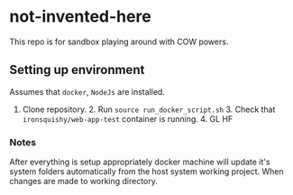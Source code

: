 # not-invented-here
This repo is for sandbox playing around with COW powers.

## Setting up environment
Assumes that `docker`, `NodeJs` are installed.
1. Clone repository. 2. Run `source run_docker_script.sh` 3. Check that `ironsquishy/web-app-test` container is running. 4. GL HF

### Notes
After everything is setup appropriately docker machine will update it's system folders automatically from the host system working project. When changes are made to working directory.
